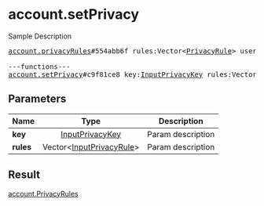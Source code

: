 # account.setPrivacy

Sample Description

<pre>
<a href="../constructor/account.privacyRules.md">account.privacyRules</a>#554abb6f rules:Vector&lt;<a href="../type/PrivacyRule.md">PrivacyRule</a>&gt; users:Vector&lt;<a href="../type/User.md">User</a>&gt; = <a href="../type/account.PrivacyRules.md">account.PrivacyRules</a>;

---functions---
<a href="../method/account.setPrivacy.md">account.setPrivacy</a>#c9f81ce8 key:<a href="../type/InputPrivacyKey.md">InputPrivacyKey</a> rules:Vector&lt;<a href="../type/InputPrivacyRule.md">InputPrivacyRule</a>&gt; = <a href="../type/account.PrivacyRules.md">account.PrivacyRules</a>;
</pre>
## Parameters

| Name | Type | Description |
|------|:----:|-------------|
| **key** | <a href="../type/InputPrivacyKey.md">InputPrivacyKey</a> | Param description |
| **rules** | Vector&lt;<a href="../type/InputPrivacyRule.md">InputPrivacyRule</a>&gt; | Param description |

## Result

<a href="../type/account.PrivacyRules.md">account.PrivacyRules</a>

